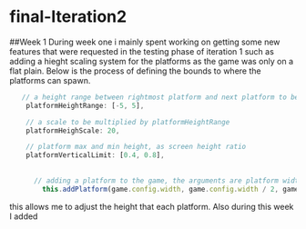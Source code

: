 # final-Iteration2

##Week 1
During week one i mainly spent working on getting some new features that were requested in the testing phase of iteration 1 such as adding a hieght scaling system for the platforms as the game was only on a flat plain.
Below is the process of defining the bounds to where the platforms can spawn.
```js
   // a height range between rightmost platform and next platform to be spawned
    platformHeightRange: [-5, 5],

    // a scale to be multiplied by platformHeightRange
    platformHeighScale: 20,

    // platform max and min height, as screen height ratio
    platformVerticalLimit: [0.4, 0.8],
    
    
      // adding a platform to the game, the arguments are platform width, x position and y position
        this.addPlatform(game.config.width, game.config.width / 2, game.config.height * gameOptions.platformVerticalLimit[1]);
```
this allows me to adjust the height that each platform. Also during this week I added 
